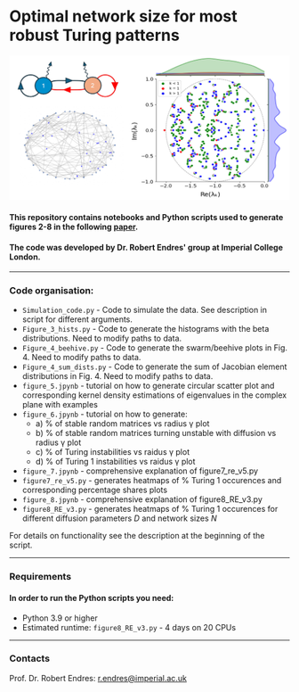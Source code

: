 # Optimal network size for most robust Turing patterns 

![Images taken from the paper.](images/git_hub_cover.jpg)

#### This repository contains notebooks and Python scripts used to generate figures 2-8 in the following [paper](). <br>
#### The code was developed by Dr. Robert Endres' group at Imperial College London. 

***

### Code organisation: 
- `Simulation_code.py` - Code to simulate the data. See description in script for different arguments.
- `Figure_3_hists.py` - Code to generate the histograms with the beta distributions. Need to modify paths to data.
- `Figure_4_beehive.py` - Code to generate the swarm/beehive plots in Fig. 4. Need to modify paths to data.
- `Figure_4_sum_dists.py` - Code to generate the sum of Jacobian element distributions in Fig. 4. Need to modify paths to data.
- `figure_5.jpynb` - tutorial on how to generate circular scatter plot and corresponding kernel density estimations of eigenvalues in the complex plane with examples
- `figure_6.jpynb` - tutorial on how to generate:
  - a) % of stable random matrices vs radius γ plot
  - b) % of stable random matrices turning unstable with diffusion vs radius γ plot
  - c) % of Turing instabilities vs raidus γ plot
  - d) % of Turing 1 instabilities vs raidus γ plot
- `figure_7.jpynb` - comprehensive explanation of figure7_re_v5.py 
- `figure7_re_v5.py` - generates heatmaps of % Turing 1 occurences and corresponding percentage shares plots 
- `figure_8.jpynb` - comprehensive explanation of figure8_RE_v3.py
- `figure8_RE_v3.py` - generates heatmaps of % Turing 1 occurences for different diffusion parameters *D* and network sizes *N*

For details on functionality see the description at the beginning of the script.
***

### Requirements <br>

#### In order to run the Python scripts you need: 
- Python 3.9 or higher
- Estimated runtime: `figure8_RE_v3.py` - 4 days on 20 CPUs 

***

### Contacts
Prof. Dr. Robert Endres: r.endres@imperial.ac.uk

